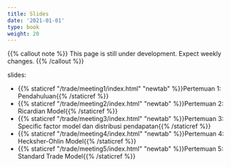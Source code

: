 ```yaml
---
title: Slides
date: '2021-01-01'
type: book
weight: 20
---
```


{{% callout note %}} This page is still under development. Expect weekly changes. {{% /callout %}}

slides:

- {{% staticref "/trade/meeting1/index.html" "newtab" %}}Pertemuan 1: Pendahuluan{{% /staticref %}}
- {{% staticref "/trade/meeting2/index.html" "newtab" %}}Pertemuan 2: Ricardian Model{{% /staticref %}}
- {{% staticref "/trade/meeting3/index.html" "newtab" %}}Pertemuan 3: Specific factor model dan distribusi pendapatan{{% /staticref %}}
- {{% staticref "/trade/meeting4/index.html" "newtab" %}}Pertemuan 4: Hecksher-Ohlin Model{{% /staticref %}}
- {{% staticref "/trade/meeting5/index.html" "newtab" %}}Pertemuan 5: Standard Trade Model{{% /staticref %}}